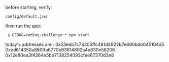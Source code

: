 before starting, verify:

    config/default.json

then run the app:

     $ DEBUG=coding-challenge:* npm start



today's addresses are :
0x53edb7c73305ffc481d4922b7e690bdb045104d5
0xbd614350a880ffa6770b93614892a4e830e58206
0x12e80ea3f4264e5bb7138254093cfee67370d3e8
